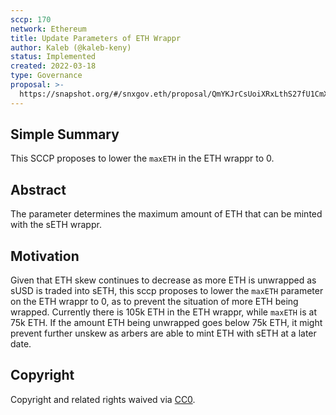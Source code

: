 ```yaml
---
sccp: 170
network: Ethereum
title: Update Parameters of ETH Wrappr
author: Kaleb (@kaleb-keny)
status: Implemented
created: 2022-03-18
type: Governance
proposal: >-
  https://snapshot.org/#/snxgov.eth/proposal/QmYKJrCsUoiXRxLthS27fU1CmXn39SvZ3zqnzxLousGPr5
---
```


## Simple Summary

<!--"If you can't explain it simply, you don't understand it well enough." Provide a simplified and layman-accessible explanation of the SCCP.-->

This SCCP proposes to lower the `maxETH` in the ETH wrappr to 0.

## Abstract

<!--A short (~200 word) description of the variable change proposed.-->

The parameter determines the maximum amount of ETH that can be minted with the sETH wrappr.

## Motivation

<!--The motivation is critical for SCCPs that want to update variables within Synthetix. It should clearly explain why the existing variable is not incentive aligned. SCCP submissions without sufficient motivation may be rejected outright.-->

Given that ETH skew continues to decrease as more ETH is unwrapped as sUSD is traded into sETH, this sccp proposes to lower the `maxETH` parameter on the ETH wrappr to 0, as to prevent the situation of more ETH being wrapped. Currently there is 105k ETH in the ETH wrappr, while `maxETH` is at 75k ETH. If the amount ETH being unwrapped goes below 75k ETH, it might prevent further unskew as arbers are able to mint ETH with sETH at a later date.

## Copyright

Copyright and related rights waived via [CC0](https://creativecommons.org/publicdomain/zero/1.0/).
